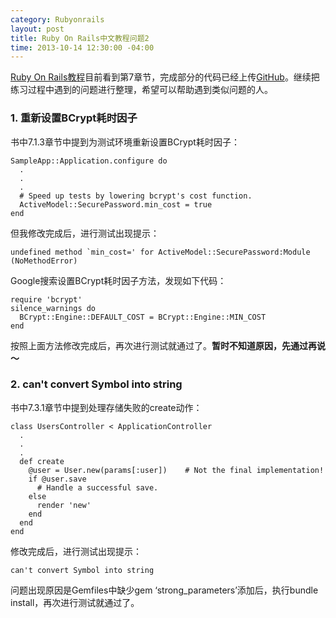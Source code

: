 ```yaml
---
category: Rubyonrails
layout: post
title: Ruby On Rails中文教程问题2
time: 2013-10-14 12:30:00 -04:00
---
```


[Ruby On Rails教程](http://railstutorial-china.org/)目前看到第7章节，完成部分的代码已经上传[GitHub](https://github.com/wangyzyoga/sample_app)。继续把练习过程中遇到的问题进行整理，希望可以帮助遇到类似问题的人。

### 1. 重新设置BCrypt耗时因子

书中7.1.3章节中提到为测试环境重新设置BCrypt耗时因子：

    SampleApp::Application.configure do
      .
      .
      .
      # Speed up tests by lowering bcrypt's cost function.
      ActiveModel::SecurePassword.min_cost = true
    end

但我修改完成后，进行测试出现提示：

    undefined method `min_cost=' for ActiveModel::SecurePassword:Module
    (NoMethodError)

Google搜索设置BCrypt耗时因子方法，发现如下代码：

    require 'bcrypt'
    silence_warnings do
      BCrypt::Engine::DEFAULT_COST = BCrypt::Engine::MIN_COST
    end

按照上面方法修改完成后，再次进行测试就通过了。**暂时不知道原因，先通过再说～**

### 2. can't convert Symbol into string

书中7.3.1章节中提到处理存储失败的create动作：

    class UsersController < ApplicationController
      .
      .
      .
      def create
        @user = User.new(params[:user])    # Not the final implementation!
        if @user.save
          # Handle a successful save.
        else
          render 'new'
        end
      end
    end

修改完成后，进行测试出现提示：

    can't convert Symbol into string

问题出现原因是Gemfiles中缺少gem ‘strong_parameters’添加后，执行bundle install，再次进行测试就通过了。









    















